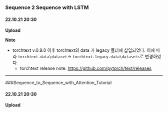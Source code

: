 ### **Sequence 2 Sequence with LSTM**
#### 22.10.21 20:30
**Upload**

**Note**
- torchtext v.0.9.0 이후 torchtext의 data 가 legacy 폴더에 삽입되었다.
  이에 따라 `torchtext.data\dataset`-> `torchtext.legacy.data\datasets`로 변경하였다. 
	- torchtext release note: https://github.com/pytorch/text/releases

-----
###Sequence_to_Sequence_with_Attention_Tutorial

#### 22.10.21 20:30
**Upload**
